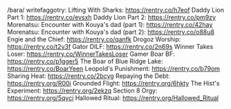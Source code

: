 /bara/ writefaggotry:
Lifting With Sharks:
https://rentry.co/h7eof
Daddy Lion Part 1:
https://rentry.co/evsxh
Daddy Lion Part 2:
https://rentry.co/pm9zy
Morenatsu: Encounter with Kouya's dad (part 1):
https://rentry.co/42hay
Morenatsu: Encounter with Kouya's dad (part 2):
https://rentry.co/o88u8
Engie and the Chief:
https://rentry.co/qanfk
Drogoz Worship:
https://rentry.co/t2v3f
Gator DILF: 
https://rentry.co/2n69s
Winner Takes Loser:
https://rentry.co/WinnerTakesLoser
Gamer Boar BF:
https://rentry.co/p1gger5
The Boar of Blue Ridge Lake:
https://rentry.co/BoarYeen
Leopold's Punishment:
https://rentry.co/b79om
Sharing Heat:
https://rentry.co/2bcyg
Repaying the Debt:
https://rentry.org/R00i
Grounded Flight:
https://rentry.org/6hkty
The Hist's Experiment:
https://rentry.org/2ekzq
Section 8 Orgy:
https://rentry.org/5qyci
Hallowed Ritual:
https://rentry.org/Hallowed_Ritual
